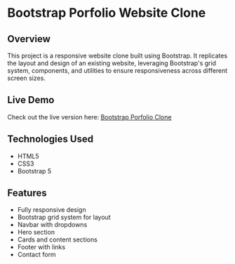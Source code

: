 # Bootstrap Porfolio Website Clone

## Overview
This project is a responsive website clone built using Bootstrap. It replicates the layout and design of an existing website, leveraging Bootstrap's grid system, components, and utilities to ensure responsiveness across different screen sizes.

## Live Demo
Check out the live version here: [Bootstrap Porfolio Clone](https://bootstrap-portfolio.ct.ws)

## Technologies Used
- HTML5
- CSS3
- Bootstrap 5

## Features
- Fully responsive design
- Bootstrap grid system for layout
- Navbar with dropdowns
- Hero section
- Cards and content sections
- Footer with links
- Contact form
